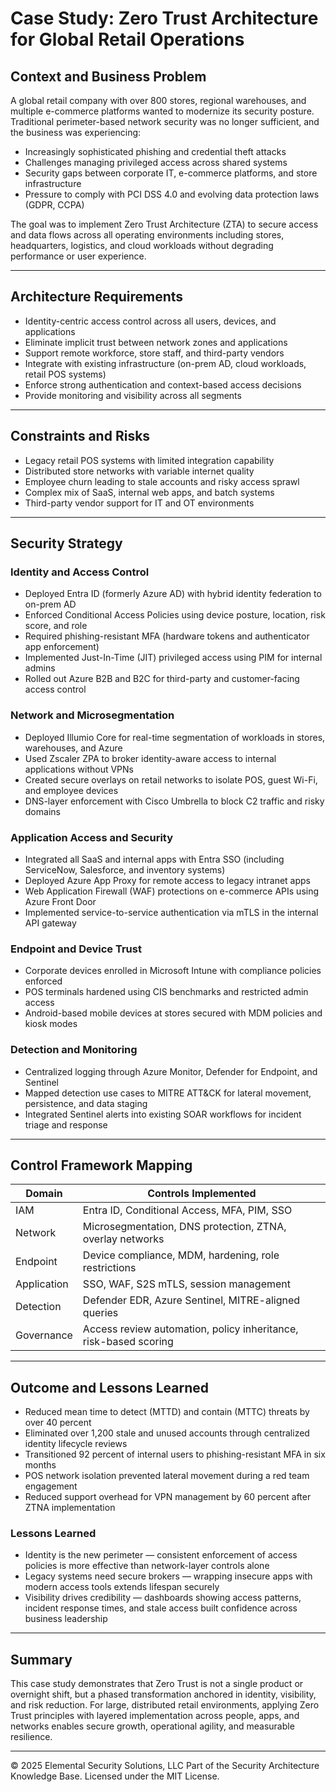 # Case Study: Zero Trust Architecture for Global Retail Operations

## Context and Business Problem
A global retail company with over 800 stores, regional warehouses, and multiple e-commerce platforms wanted to modernize its security posture. Traditional perimeter-based network security was no longer sufficient, and the business was experiencing:

- Increasingly sophisticated phishing and credential theft attacks
- Challenges managing privileged access across shared systems
- Security gaps between corporate IT, e-commerce platforms, and store infrastructure
- Pressure to comply with PCI DSS 4.0 and evolving data protection laws (GDPR, CCPA)

The goal was to implement Zero Trust Architecture (ZTA) to secure access and data flows across all operating environments including stores, headquarters, logistics, and cloud workloads without degrading performance or user experience.

---

## Architecture Requirements
- Identity-centric access control across all users, devices, and applications
- Eliminate implicit trust between network zones and applications
- Support remote workforce, store staff, and third-party vendors
- Integrate with existing infrastructure (on-prem AD, cloud workloads, retail POS systems)
- Enforce strong authentication and context-based access decisions
- Provide monitoring and visibility across all segments

---

## Constraints and Risks
- Legacy retail POS systems with limited integration capability
- Distributed store networks with variable internet quality
- Employee churn leading to stale accounts and risky access sprawl
- Complex mix of SaaS, internal web apps, and batch systems
- Third-party vendor support for IT and OT environments

---

## Security Strategy

### Identity and Access Control
- Deployed Entra ID (formerly Azure AD) with hybrid identity federation to on-prem AD
- Enforced Conditional Access Policies using device posture, location, risk score, and role
- Required phishing-resistant MFA (hardware tokens and authenticator app enforcement)
- Implemented Just-In-Time (JIT) privileged access using PIM for internal admins
- Rolled out Azure B2B and B2C for third-party and customer-facing access control

### Network and Microsegmentation
- Deployed Illumio Core for real-time segmentation of workloads in stores, warehouses, and Azure
- Used Zscaler ZPA to broker identity-aware access to internal applications without VPNs
- Created secure overlays on retail networks to isolate POS, guest Wi-Fi, and employee devices
- DNS-layer enforcement with Cisco Umbrella to block C2 traffic and risky domains

### Application Access and Security
- Integrated all SaaS and internal apps with Entra SSO (including ServiceNow, Salesforce, and inventory systems)
- Deployed Azure App Proxy for remote access to legacy intranet apps
- Web Application Firewall (WAF) protections on e-commerce APIs using Azure Front Door
- Implemented service-to-service authentication via mTLS in the internal API gateway

### Endpoint and Device Trust
- Corporate devices enrolled in Microsoft Intune with compliance policies enforced
- POS terminals hardened using CIS benchmarks and restricted admin access
- Android-based mobile devices at stores secured with MDM policies and kiosk modes

### Detection and Monitoring
- Centralized logging through Azure Monitor, Defender for Endpoint, and Sentinel
- Mapped detection use cases to MITRE ATT&CK for lateral movement, persistence, and data staging
- Integrated Sentinel alerts into existing SOAR workflows for incident triage and response

---

## Control Framework Mapping

| Domain | Controls Implemented |
|--------|----------------------|
| IAM | Entra ID, Conditional Access, MFA, PIM, SSO |
| Network | Microsegmentation, DNS protection, ZTNA, overlay networks |
| Endpoint | Device compliance, MDM, hardening, role restrictions |
| Application | SSO, WAF, S2S mTLS, session management |
| Detection | Defender EDR, Azure Sentinel, MITRE-aligned queries |
| Governance | Access review automation, policy inheritance, risk-based scoring |

---

## Outcome and Lessons Learned

- Reduced mean time to detect (MTTD) and contain (MTTC) threats by over 40 percent
- Eliminated over 1,200 stale and unused accounts through centralized identity lifecycle reviews
- Transitioned 92 percent of internal users to phishing-resistant MFA in six months
- POS network isolation prevented lateral movement during a red team engagement
- Reduced support overhead for VPN management by 60 percent after ZTNA implementation

### Lessons Learned
- Identity is the new perimeter — consistent enforcement of access policies is more effective than network-layer controls alone
- Legacy systems need secure brokers — wrapping insecure apps with modern access tools extends lifespan securely
- Visibility drives credibility — dashboards showing access patterns, incident response times, and stale access built confidence across business leadership

---

## Summary
This case study demonstrates that Zero Trust is not a single product or overnight shift, but a phased transformation anchored in identity, visibility, and risk reduction. For large, distributed retail environments, applying Zero Trust principles with layered implementation across people, apps, and networks enables secure growth, operational agility, and measurable resilience.


---
© 2025 Elemental Security Solutions, LLC
Part of the Security Architecture Knowledge Base.
Licensed under the MIT License.
